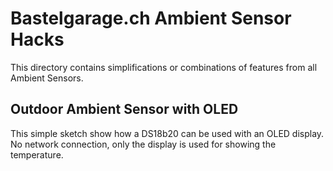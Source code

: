 # Bastelgarage.ch Ambient Sensor Hacks

This directory contains simplifications or combinations of features from all Ambient Sensors.

## Outdoor Ambient Sensor with OLED
This simple sketch show how a DS18b20 can be used with an OLED display. No network connection, only the display is used for showing the temperature.


